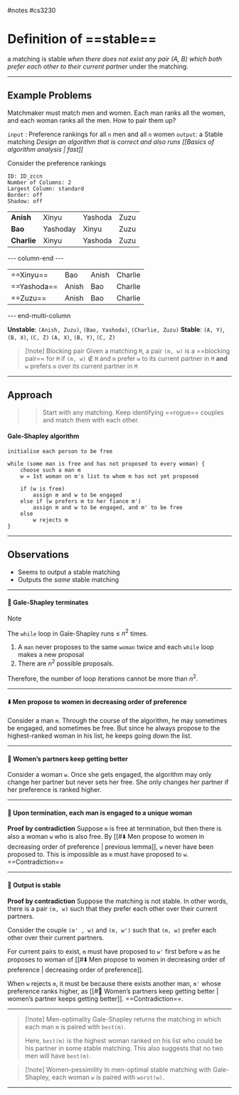 #notes #cs3230

# Definition of ==stable==

a matching is stable _when there does not exist any pair (A, B) which both prefer each other to their current partner_ under the matching.

--- 

## Example Problems

Matchmaker must match men and women. Each man ranks all the women, and each woman ranks all the men. How to pair them up?  
	
`input` : Preference rankings for all `n` men and all `n` women
`output`: a Stable matching
*Design an algorithm that is correct and also runs [[Basics of algorithm analysis | fast]]*

Consider the preference rankings

```start-multi-column
ID: ID_zccn
Number of Columns: 2
Largest Column: standard
Border: off
Shadow: off
```

|             |          |         |      |
| ----------- | -------- | ------- | ---- |
| **Anish**   | Xinyu    | Yashoda | Zuzu |
| **Bao**     | Yashoday | Xinyu   | Zuzu |
| **Charlie** | Xinyu    | Yashoda | Zuzu |

--- column-end ---

|             |       |       |         |
| ----------- | ----- | ----- | ------- |
| ==Xinyu==   | Bao   | Anish | Charlie |
| ==Yashoda== | Anish | Bao   | Charlie |
| ==Zuzu==    | Anish | Bao   | Charlie |


--- end-multi-column

**Unstable**: `(Anish, Zuzu)`, `(Bao, Yashoda)`, `(Charlie, Zuzu)`
**Stable**: 
	`(A, Y)`, `(B, X)`, `(C, Z)`
	`(A, X)`, `(B, Y)`, `(C, Z)`

>[!note] Blocking pair
>Given a matching `M`, a pair `(m, w)` is a ==blocking pair== for `M` if `(m, w)` $\notin$ `M` and `m` prefer `w` to its current partner in `M` **and** `w` prefers `m` over its current partner in `M`

---

## Approach

>> Start with any matching. Keep identifying ==rogue== couples and match them with each other.

#### **Gale-Shapley algorithm**

``` plain text
initialise each person to be free

while (some man is free and has not proposed to every woman) {
	choose such a man m
	w = 1st woman on m's list to whom m has not yet proposed

	if (w is free)
		assign m and w to be engaged
	else if (w prefers m to her fiance m')
		assign m and w to be engaged, and m' to be free
	else
		w rejects m
}

```

---

## Observations
- Seems to output a stable matching
- Outputs the *same* stable matching

---

#### 🚦 Gale-Shapley terminates

> [!note]
> The `while` loop in Gale-Shapley runs ≤ $n^2$ times.


1. A `man` never proposes to the same `woman` twice and each `while` loop makes a new proposal
2. There are $n^2$ possible proposals.

Therefore, the number of loop iterations cannot be more than $n^2$.

---

#### ⬇️ Men propose to women in decreasing order of preference
Consider a man `m`. Through the course of the algorithm, he may sometimes be engaged, and sometimes be free. But since he always propose to the highest-ranked woman in his list, he keeps going down the list.

---

#### 💃 Women’s partners keep getting better
Consider a woman `w`. Once she gets engaged, the algorithm may only change her partner but never sets her free. She only changes her partner if her preference is ranked higher.

---

#### 💍 Upon termination, each man is engaged to a unique woman
**Proof by contradiction**
Suppose `m` is free at termination, but then there is also a woman `w` who is also free.
By [[#⬇️ Men propose to women in decreasing order of preference | previous lemma]], `w` never have been proposed to. This is impossible as `m` must have proposed to `w`. ==Contradiction==

---

#### 🐎 Output is stable
**Proof by contradiction**
Suppose the matching is not stable. In other words, there is a pair `(m, w)` such that they prefer each other over their current partners.

Consider the couple `(m' , w)` and `(m, w')` such that `(m, w)` prefer each other over their current partners.

For current pairs to exist, `m` must have proposed to `w'` first before `w` as he proposes to woman of [[#⬇️ Men propose to women in decreasing order of preference | decreasing order of preference]].

When `w` rejects `m`, it must be because there exists another man, `m'` whose preference ranks higher, as [[#💃 Women’s partners keep getting better | women’s partner keeps getting better]]. ==Contradiction==.

---

>[!note] Men-optimality
>Gale-Shapley returns the matching in which each man `m` is paired with `best(m)`.
>
>Here, `best(m)` is the highest woman ranked on his list who could be his partner in some stable matching. This also suggests that no two men will have `best(m)`.

>[!note] Women-pessimility
>In men-optimal stable matching with Gale-Shapley, each woman `w` is paired with `worst(w)`.

---